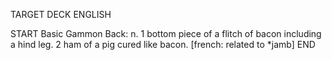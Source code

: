 TARGET DECK
ENGLISH

START
Basic
Gammon
Back: n. 1 bottom piece of a flitch of bacon including a hind leg. 2 ham of a pig cured like bacon. [french: related to *jamb]
END
